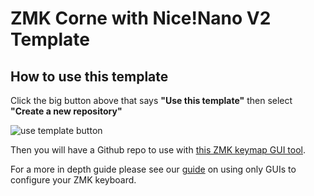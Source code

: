 # ZMK Corne with Nice!Nano V2 Template

## How to use this template
Click the big button above that says **"Use this template"**
then select **"Create a new repository"**

![use template button](https://images.boardsource.xyz/template%20how%20to.png)

Then you will have a Github repo to use with [this ZMK keymap GUI tool](https://nickcoutsos.github.io/keymap-editor/).

For a more in depth guide please see our [guide](https://www.boardsource.xyz/docs/guides-zmkgui) on using only GUIs to configure your ZMK keyboard.
